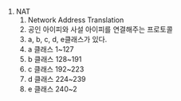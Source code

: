 1. NAT
   1. Network Address Translation
   2. 공인 아이피와 사설 아이피를 연결해주는 프로토콜
   3. a, b, c, d, e클래스가 있다.
   4. a 클래스 1~127
   5. b 클래스 128~191
   6. c 클래스 192~223
   7. d 클래스 224~239
   8. e 클래스 240~2